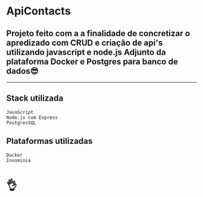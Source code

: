 # **ApiContacts**

## Projeto feito com a a finalidade de concretizar o apredizado com CRUD e criação de api's utilizando javascript e node.js Adjunto da plataforma Docker e Postgres para banco de dados😎
___
## **Stack utilizada**
    JavaScript
    Node.js com Express
    PostgresSQL
## **Plataformas utilizadas**
    Docker
    Insominia

# 👌